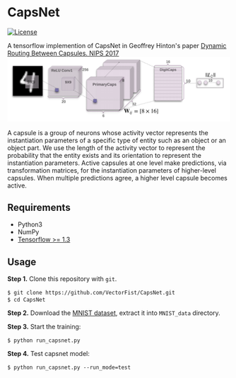 # CapsNet

[![License](https://img.shields.io/badge/license-Apache%202.0-blue.svg?style=plastic)](https://opensource.org/licenses/Apache-2.0)

A tensorflow implemention of CapsNet in Geoffrey Hinton's paper [Dynamic Routing Between Capsules. NIPS 2017](https://arxiv.org/abs/1710.09829)
![capsnet](capsnet.png)   

A capsule is a group of neurons whose activity vector represents the instantiation parameters of a specific type of entity such as an object or an object part. We use the length of the activity vector to represent the probability that the entity exists and its orientation to represent the instantiation parameters. Active capsules at one level make predictions, via transformation matrices, for the instantiation parameters of higher-level capsules. When multiple predictions agree, a higher level capsule becomes active.

## Requirements
- Python3
- NumPy
- [Tensorflow >= 1.3](https://github.com/tensorflow/tensorflow)

## Usage
**Step 1.** 
Clone this repository with ``git``.

```
$ git clone https://github.com/VectorFist/CapsNet.git
$ cd CapsNet
```

**Step 2.** 
Download the [MNIST dataset](http://yann.lecun.com/exdb/mnist/), extract it into ``MNIST_data`` directory.

**Step 3.** 
Start the training:
```
$ python run_capsnet.py
```

**Step 4.** 
Test capsnet model:
```
$ python run_capsnet.py --run_mode=test
```
